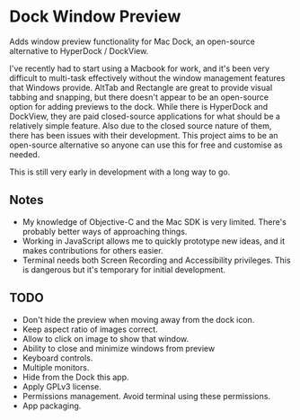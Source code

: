 # Dock Window Preview

Adds window preview functionality for Mac Dock, an open-source alternative to HyperDock / DockView.

I've recently had to start using a Macbook for work, and it's been very difficult to multi-task effectively without the window management features that Windows provide. AltTab and Rectangle are great to provide visual tabbing and snapping, but there doesn't appear to be an open-source option for adding previews to the dock. While there is HyperDock and DockView, they are paid closed-source applications for what should be a relatively simple feature. Also due to the closed source nature of them, there has been issues with their development. This project aims to be an open-source alternative so anyone can use this for free and customise as needed.

This is still very early in development with a long way to go.

## Notes

* My knowledge of Objective-C and the Mac SDK is very limited. There's probably better ways of approaching things.
* Working in JavaScript allows me to quickly prototype new ideas, and it makes contributions for others easier.
* Terminal needs both Screen Recording and Accessibility privileges. This is dangerous but it's temporary for initial development.

## TODO

* Don't hide the preview when moving away from the dock icon.
* Keep aspect ratio of images correct.
* Allow to click on image to show that window.
* Ability to close and minimize windows from preview
* Keyboard controls.
* Multiple monitors.
* Hide from the Dock this app.
* Apply GPLv3 license.
* Permissions management. Avoid terminal using these permissions.
* App packaging.
